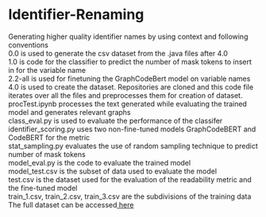 # Identifier-Renaming
Generating higher quality identifier names by using context and following conventions <br>
0.0 is used to generate the csv dataset from the .java files after 4.0 <br>
1.0 is code for the classifier to predict the number of mask tokens to insert in for the variable name <br>
2.2-all is used for finetuning the GraphCodeBert model on variable names <br>
4.0 is used to create the dataset. Repositories are cloned and this code file iterates over all the files and preprocesses them for creation of dataset.<br>
procTest.ipynb processes the text generated while evaluating the trained model and generates relevant graphs<br>
class_eval.py is used to evaluate the performance of the classifer <br>
identifier_scoring.py uses two non-fine-tuned models GraphCodeBERT and CodeBERT for the metric<br>
stat_sampling.py evaluates the use of random sampling technique to predict number of mask tokens<br>
model_eval.py is the code to evaluate the trained model<br>
model_test.csv is the subset of data used to evaluate the model<br>
test.csv is the dataset used for the evaluation of the readability metric and the fine-tuned model <br>
train_1.csv, train_2.csv, train_3.csv are the subdivisions of the training data <br>
The full dataset can be accessed<a href="https://drive.google.com/file/d/1pz8Td857p3CiglfXMVNhGpJB75IqQYwr/view?usp=sharing"> here</a>  <br>
